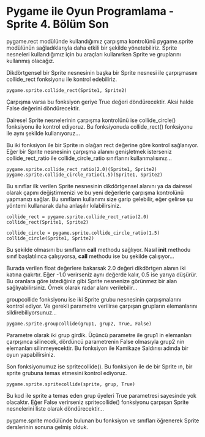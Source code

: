 # Pygame ile Oyun Programlama - Sprite 4. Bölüm Son

pygame.rect modülünde kullandığımız çarpışma kontrolünü pygame.sprite modülünün sağladıklarıyla daha etkili bir şekilde yönetebiliriz. Sprite nesneleri kullandığımız için bu araçları kullanırken Sprite ve gruplarını kullanmış olacağız.

Dikdörtgensel bir Sprite nesnesinin başka bir Sprite nesnesi ile çarpışmasını collide\_rect fonksiyonu ile kontrol edebiliriz.

```text
pygame.sprite.collide_rect(Sprite1, Sprite2)
```

Çarpışma varsa bu fonksiyon geriye True değeri döndürecektir. Aksi halde False değerini döndürecektir.

Dairesel Sprite nesnelerinin çarpışma kontrolünü ise collide\_circle\(\) fonksiyonu ile kontrol ediyoruz. Bu fonksiyonuda collide\_rect\(\) fonksiyonu ile aynı şekilde kullanıyoruz…

Bu iki fonksiyon ile bir Sprite ın olağan rect değerine göre kontrol sağlanıyor. Eğer bir Sprite nesnesinin çarpışma alanını genişletmek isterseniz collide\_rect\_ratio ile collide\_circle\_ratio sınıflarını kullanmalısınız…

```text
pygame.sprite.collide_rect_ratio(2.0)(Sprite1, Sprite2)
pygame.sprite.collide_circle_ratio(1.5)(Sprite1, Sprite2)
```

Bu sınıflar ilk verilen Sprite nesnesinin dikdörtgensel alanını ya da dairesel olarak çapını değiştirmenizi ve bu yeni değerlerle çarpışma kontrolünü yapmanızı sağlar. Bu sınıfların kullanımı size garip gelebilir, eğer gelirse şu yöntemi kullanarak daha anlaşılır kılabilirsiniz.

```text
collide_rect = pygame.sprite.collide_rect_ratio(2.0)
collide_rect(Sprite1, Sprite2)

collide_circle = pygame.sprite.collide_circle_ratio(1.5)
collide_circle(Sprite1, Sprite2)
```

Bu şekilde olmasını bu sınıfların **call** methodu sağlıyor. Nasıl **init** methodu sınıf başlatılınca çalışıyorsa, **call** methodu ise bu şekilde çalışıyor…

Burada verilen float değerlere bakarsak 2.0 değeri dikdörtgen alanın iki katına çıakrtır. Eğer -1.0 verirseniz aynı değerde kalır, 0.5 ise yarıya düşürür. Bu oranlara göre istediğiniz gibi Sprite nesnenize görünmez bir alan sağlıyabilirsiniz. Örnek olarak radar alanı verilebilir…

groupcollide fonksiyonu ise iki Sprite grubu nesnesinin çarpışmalarını kontrol ediyor. Ve gerekli parametre verilirse çarpışan grupların elemanlarını sildirebiliyorsunuz…

```text
pygame.sprite.groupcollide(grup1, grup2, True, False)
```

Parametre olarak iki grup girdik. Üçüncü parametre ile grup1 in elemanları çarpışınca silinecek, dördüncü parametrenin False olmasıyla grup2 nin elemanları silinmeyecektir. Bu fonksiyon ile Kamikaze Saldırısı adında bir oyun yapabilirsiniz.

Son fonksiyonumuz ise spritecollide\(\). Bu fonksiyon ile de bir Sprite ın, bir sprite grubuna temas etmesini kontrol ediyoruz.

```text
pygame.sprite.spritecollide(sprite, grup, True)
```

Bu kod ile sprite a temas eden grup üyeleri True parametresi sayesinde yok olacaktır. Eğer False verirseniz spritecollide\(\) fonksiyonu çarpışan Sprite nesnelerini liste olarak döndürecektir…

pygame.sprite modülünde bulunan bu fonksiyon ve sınıfları öğrenerek Sprite derslerinin sonuna gelmiş olduk.

